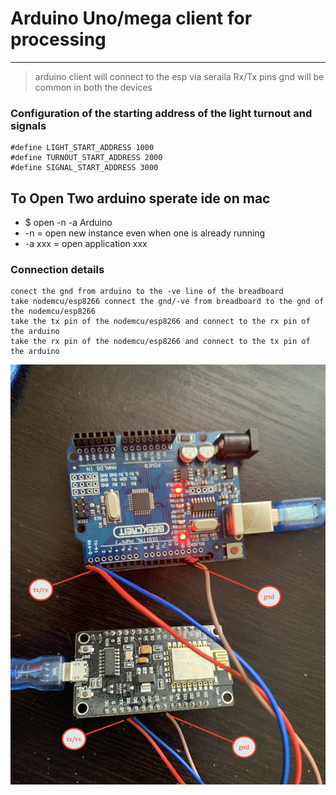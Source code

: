 # Arduino Uno/mega client for processing 

---

> arduino client will connect to the esp via seraila Rx/Tx pins 
> gnd will be common in both the devices 


### Configuration of the starting address of the light turnout and signals 
```
#define LIGHT_START_ADDRESS 1000
#define TURNOUT_START_ADDRESS 2000
#define SIGNAL_START_ADDRESS 3000
```


## To Open Two arduino sperate ide on mac 
* $ open -n -a Arduino
* -n = open new instance even when one is already running
* -a xxx = open application xxx


### Connection details 
```
conect the gnd from arduino to the -ve line of the breadboard 
take nodemcu/esp8266 connect the gnd/-ve from breadboard to the gnd of the nodemcu/esp8266
take the tx pin of the nodemcu/esp8266 and connect to the rx pin of the arduino 
take the rx pin of the nodemcu/esp8266 and connect to the tx pin of the arduino 

```


![img](/DOCUMENTS/JMRI-MOSQUITTO-MQTT/jmri-mqtt-spring-transformer-esp8266-arduinouno/image/con.JPG)
